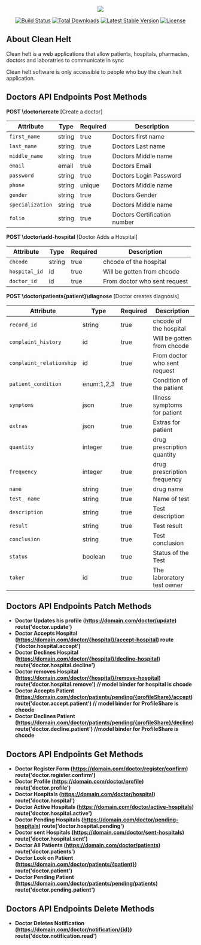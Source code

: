 <p align="center"><img src="https://laravel.com/assets/img/components/logo-laravel.svg"></p>

<p align="center">
<a href="https://travis-ci.org/laravel/framework"><img src="https://travis-ci.org/laravel/framework.svg" alt="Build Status"></a>
<a href="https://packagist.org/packages/laravel/framework"><img src="https://poser.pugx.org/laravel/framework/d/total.svg" alt="Total Downloads"></a>
<a href="https://packagist.org/packages/laravel/framework"><img src="https://poser.pugx.org/laravel/framework/v/stable.svg" alt="Latest Stable Version"></a>
<a href="https://packagist.org/packages/laravel/framework"><img src="https://poser.pugx.org/laravel/framework/license.svg" alt="License"></a>
</p>

## About Clean Helt 

Clean helt is a web applications that allow patients, hospitals, pharmacies, doctors and laboratries to communicate in sync


Clean helt software is only accessible to people who buy the clean helt application.

## Doctors API Endpoints Post Methods

**POST \doctor\create** [Create a doctor]

| Attribute | Type | Required | Description |
| --------- | ---- | -------- | ----------- |
|`first_name`|string| true | Doctors first name|
|`last_name`|string|true|Doctors Last name |
|`middle_name`|string|true|Doctors Middle name |
|`email`|email|true|Doctors Email |
|`password`|string|true|Doctors Login Password |
|`phone`|string|unique|Doctors Middle name |
|`gender`|string|true|Doctors Gender |
|`specialization`|string|true|Doctors Middle name |
|`folio`|string|true|Doctors Certification number |


**POST \doctor\add-hospital** [Doctor Adds a Hospital]

| Attribute | Type | Required | Description |
| --------- | ---- | -------- | ----------- |
|`chcode`|string| true | chcode of the hospital|
|`hospital_id`|id|true|Will be gotten from chcode |
|`doctor_id`|id|true|From doctor who sent request |


**POST \doctor\patients\{patient}\diagnose** [Doctor creates diagnosis]

| Attribute | Type | Required | Description |
| --------- | ---- | -------- | ----------- |
|`record_id`|string| true | chcode of the hospital|
|`complaint_history`|id|true|Will be gotten from chcode |
|`complaint_relationship`|id|true|From doctor who sent request |
|`patient_condition`|enum:1,2,3|true|Condition of the patient|
|`symptoms`|json|true|Illness symptoms for patient|
|`extras`|json|true|Extras for patient|
|`quantity`|integer|true|drug prescription quantity|
|`frequency`|integer|true|drug prescription frequency|
|`name`|string|true|drug name|
|`test_ name`|string|true|Name of test|
|`description`|string|true|Test description|
|`result`|string|true|Test result|
|`conclusion`|string|true|Test conclusion|
|`status`|boolean|true|Status of the Test|
|`taker`|id|true|The labroratory test owner|



## Doctors API Endpoints Patch Methods
- **Doctor Updates his profile (https://domain.com/doctor/update) route('doctor.update')**
- **Doctor Accepts Hospital (https://domain.com/doctor/{hospital}/accept-hospital) route           ('doctor.hospital.accept')**
- **Doctor Declines Hospital (https://domain.com/doctor/{hospital}/decline-hospital) route('doctor.hospital.decline')**
- **Doctor removes Hospital (https://domain.com/doctor/{hospital}/remove-hospital) route('doctor.hospital.remove') // model binder for hospital is chcode**
- **Doctor Accepts Patient (https://domain.com/doctor/patients/pending/{profileShare}/accept) route('doctor.accept.patient') // model binder for ProfileShare is chcode**
- **Doctor Declines Patient (https://domain.com/doctor/patients/pending/{profileShare}/decline) route('doctor.decline.patient') //model binder for ProfileShare is chcode**

## Doctors API Endpoints Get Methods
- **Doctor Register Form (https://domain.com/doctor/register/confirm) route('doctor.register.confirm')**
- **Doctor Profile (https://domain.com/doctor/profile) route('doctor.profile')**
- **Doctor Hospitals (https://domain.com/doctor/hospital) route('doctor.hospital')**
- **Doctor Active Hospitals (https://domain.com/doctor/active-hospitals) route('doctor.hospital.active')**
- **Doctor Pending Hospitals (https://domain.com/doctor/pending-hospitals) route('doctor.hospital.pending')**
- **Doctor sent Hospitals (https://domain.com/doctor/sent-hospitals) route('doctor.hospital.sent')**
- **Doctor All Patients (https://domain.com/doctor/patients) route('doctor.patients')**
- **Doctor Look on Patient (https://domain.com/doctor/patients/{patient}) route('doctor.patient')**
- **Doctor Pending Patient (https://domain.com/doctor/patients/pending/patients) route('doctor.pending.patient')**

## Doctors API Endpoints Delete Methods
- **Doctor Deletes Notification (https://domain.com/doctor/notification/{id}) route('doctor.notification.read')**

